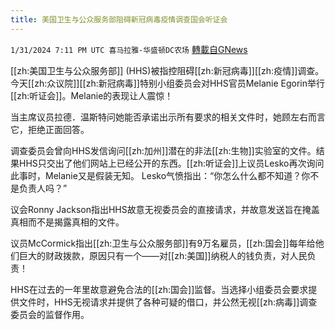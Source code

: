 ```yaml
---
title: 美国卫生与公众服务部阻碍新冠病毒疫情调查国会听证会
---
```

`1/31/2024 7:11 PM UTC 喜马拉雅-华盛顿DC农场` [轉載自GNews](https://gnews.org/articles/2270727)

[[zh:美国卫生与公众服务部]] (HHS)被指控阻碍[[zh:新冠病毒]][[zh:疫情]]调查。今天[[zh:众议院]][[zh:新冠病毒]]特别小组委员会对HHS官员Melanie Egorin举行[[zh:听证会]]。Melanie的表现让人震惊！

当主席议员拉德．温斯特问她能否承诺出示所有要求的相关文件时，她顾左右而言它，拒绝正面回答。

调查委员会曾向HHS发信询问[[zh:加州]]潜在的非法[[zh:生物]]实验室的文件。结果HHS只交出了他们网站上已经公开的东西。[[zh:听证会]]上议员Lesko再次询问此事时，Melanie又是假装无知。 Lesko气愤指出：“你怎么什么都不知道？你不是负责人吗？”

议会Ronny Jackson指出HHS故意无视委员会的直接请求，并故意发送旨在掩盖真相而不是揭露真相的文件。

议员McCormick指出[[zh:卫生与公众服务部]]有9万名雇员，[[zh:国会]]每年给他们巨大的财政拨款，原因只有一个——对[[zh:美国]]纳税人的钱负责，对人民负责！

HHS在过去的一年里故意避免合法的[[zh:国会]]监督。当选择小组委员会要求提供文件时，HHS无视请求并提供了各种可疑的借口，并公然无视[[zh:病毒]]调查委员会的监督作用。
